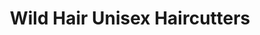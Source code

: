 ---
title: "Wild Hair Unisex Haircutters"
url: /north-miami/wild-hair-unisex-haircutters/
shop: hairdresser
---